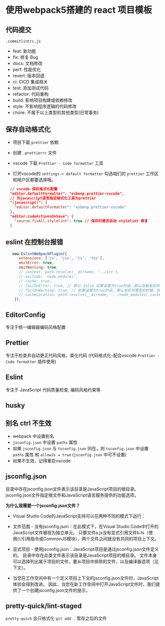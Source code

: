 # 使用webpack5搭建的 react 项目模板

## 代码提交

`.commitlintrc.js`

- feat: 新功能
- fix: 修复 Bug
- docs: 文档修改
- perf: 性能优化
- revert: 版本回退
- ci: CICD 集成相关
- test: 添加测试代码
- refactor: 代码重构
- build: 影响项目构建或依赖修改
- style: 不影响程序逻辑的代码修改
- chore: 不属于以上类型的其他类型(日常事务)

## 保存自动格式化

- 项目下载 `prettier` 依赖

- 创建 `.prettierrc` 文件

- vscode 下载 `Prettier - Code formatter` 工具

- 打开vscode的 `settings-> default formatter` 勾选咱们的 `prettier` 工作区和用户区都要选择哦。

```json
  // vscode 保存格式化配置
  "editor.defaultFormatter": "esbenp.prettier-vscode",
  // 为javascript语言指定格式化工具为prettier
  "[javascript]": {
    "editor.defaultFormatter": "esbenp.prettier-vscode"
  },
  "editor.codeActionsOnSave": {
    "source.fixAll.stylelint": true // 保存时是否自动 stylelint 修复
  }
```

## eslint 在控制台报错

```javascript
   new EslintWebpackPlugin({
      extensions: ['js', 'jsx', 'ts', 'tsx'],
      emitError: true,
      emitWarning: true,
      // context: path.resolve(__dirname, '../src'),
      // exclude: 'node_modules',
      // cache: true,
      // failOnError: true, // 默认 false 如果设置为true的话，那么当触发任何错误的时候，将导致构建失败。
      // failOnWarning: true, // 如果设置为true的话, 那么有任何警告的时候，将导致构建失败。
      // cacheLocation: path.resolve(__dirname, '../node_modules/.cache/.eslintcache'),
    }),
```

## EditorConfig

专注于统一编辑器编码风格配置

## Prettier

专注于检查并自动更正代码风格，美化代码 (代码格式化-配合vscode `Prettier - Code formatter` 插件使用)

## Eslint

专注于 JavaScript 代码质量检查, 编码风格约束等

## husky


## 别名 ctrl 不生效
- webpack 中设置别名
- `jsconfig.json` 中设置 `paths` 属性
- 如果 `jsconfig.json` 与 `tsconfig.json` 同在，则  `tsconfig.json` 中设置 `paths` 属性 和 `allowJs = true` (`jsconfig.json` 中可不设置)
- 如果不生效，记得重启vscode

## jsconfig.json

目录中存在jsconfig.json文件表示该目录是JavaScript项目的根目录。jsconfig.json文件指定根文件和JavaScript语言服务提供的功能选项。

**为什么我需要一个jsconfig.json文件？**

- Visual Studio Code的JavaScript支持可以在两种不同的模式下运行：

- 文件范围 - 没有jsconfig.json：在此模式下，在Visual Studio Code中打开的JavaScript文件被视为独立单元。 只要文件a.js没有显式引用文件b.ts（使用///引用指令或CommonJS模块），两个文件之间就没有共同的项目上下文。
- 显式项目 - 使用jsconfig.json：JavaScript项目是通过jsconfig.json文件定义的。 目录中存在此类文件表示该目录是JavaScript项目的根目录。 文件本身可以选择列出属于项目的文件，要从项目中排除的文件，以及编译器选项（见下文）。

- 当您在工作空间中有一个定义项目上下文的jsconfig.json文件时，JavaScript体验会得到改进。 因此，当您在新工作空间中打开JavaScript文件时，我们提供了一个创建jsconfig.json文件的提示。

## pretty-quick/lint-staged

`pretty-quick` 会只格式化 `git add .` 暂存之后的文件
